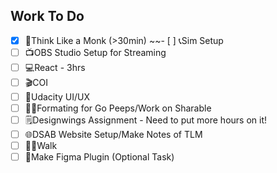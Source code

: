 ## Work To Do
- [x] 📙Think Like a Monk (>30min)
~~- [ ] 📞Sim Setup
- [ ] 📺OBS Studio Setup for Streaming
- [ ] 💻React - 3hrs
- [ ] 🎬COI
- [ ] 📓Udacity UI/UX
- [ ] 🏋️‍♂Formating for Go Peeps/Work on Sharable
- [ ] 🗒Designwings Assignment - Need to put more hours on it!
- [ ] 🌐DSAB Website Setup/Make Notes of TLM
- [ ] 🚶‍♂️Walk
- [ ] 🍮Make Figma Plugin (Optional Task)
